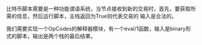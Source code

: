 比特币脚本需要是一种功能谓语系统，当节点接收到新的交易时，首先，要获取所需的信息，然后运行脚本，主栈返回为True则代表交易的
输入是合法的。

我们需要实现一个OpCodes的解释器模块，有一个eval/1函数，输入是binary形式的脚本，输出是两个栈的最后结果。